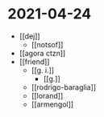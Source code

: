 # 2021-04-24

- [[dej]]
  - [[notsof]]
- [[agora ctzn]]
- [[friend]]
  - [[g. i.]]
    - [[g.]]
  - [[rodrigo-baraglia]]
  - [[lorand]]
  - [[armengol]]